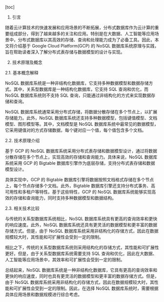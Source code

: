 
[toc]                    
                
                
1. 引言

随着云计算技术的快速发展和应用场景的不断拓展，分布式数据库作为云计算的重要组成部分，得到了越来越多的关注和应用。特别是在大数据、人工智能等应用场景中，分布式数据库以其高效的存储、查询和处理能力成为了必备工具。因此，本文将介绍基于 Google Cloud Platform(GCP) 的 NoSQL 数据库系统原理与实践，旨在帮助读者深入了解分布式表存储与数据模型的设计与实现。

2. 技术原理及概念

2.1. 基本概念解释

NoSQL 数据库系统是一种非结构化数据库，它支持多种数据模型和数据存储方式。其中，关系型数据库是一种结构化数据库，它支持 SQL 查询和优化，而 NoSQL 数据库系统则不支持 SQL 查询，只能通过非结构化的方式来实现数据存储和查询。

NoSQL 数据库系统通常采用分布式存储，将数据分散存储在多个节点上，以扩展存储能力。此外，NoSQL 数据库系统还支持多种数据模型，包括键值模型、文档模型、图形模型等。其中，文档模型是 NoSQL 数据库系统中最常见的数据模型，它采用键值对的方式存储数据，每个键对应一个值，每个值包含多个文档。

2.2. 技术原理介绍

基于 GCP 的 NoSQL 数据库系统采用分布式表存储和数据模型设计，通过将数据分散存储在多个节点上，实现高效的存储和查询能力。具体来说，NoSQL 数据库系统采用 GCP 的 Bigtable 数据库引擎作为底层存储，支持分布式表存储和数据模型设计。

具体实现中，GCP 的 Bigtable 数据库引擎将数据按照文档格式存储在多个节点上，每个节点存储多个文档。此外，Bigtable 数据库引擎还支持分布式事务、高可用性和多租户等特性。基于这些特性，GCP 的 NoSQL 数据库系统能够实现高效的存储和查询能力，同时支持多种数据模型和数据结构。

2.3. 相关技术比较

与传统的关系型数据库系统相比，NoSQL 数据库系统具有更高的查询效率和更快的响应速度。此外，NoSQL 数据库系统还具有更灵活的数据模型和更丰富的数据存储方式。但是，由于 NoSQL 数据库系统采用非结构化的存储方式，因此在数据规模较大时，其性能和可扩展性会受到一定的限制。

相比之下，传统的关系型数据库系统则采用结构化的存储方式，其性能和可扩展性更好。但是，由于关系型数据库系统需要支持 SQL 查询和优化，因此在大数据、人工智能等应用场景中，其效率和可扩展性会受到一定的限制。

总结起来，NoSQL 数据库系统是一种非结构化数据库，它具有更高的查询效率和更快的响应速度，同时也具有更灵活的数据模型和更丰富的数据存储方式。但是，由于 NoSQL 数据库系统采用非结构化的存储方式，因此在数据规模较大时，其性能和可扩展性会受到一定的限制。因此，在选择 NoSQL 数据库系统时，需要根据具体应用场景和数据规模进行综合考虑。

